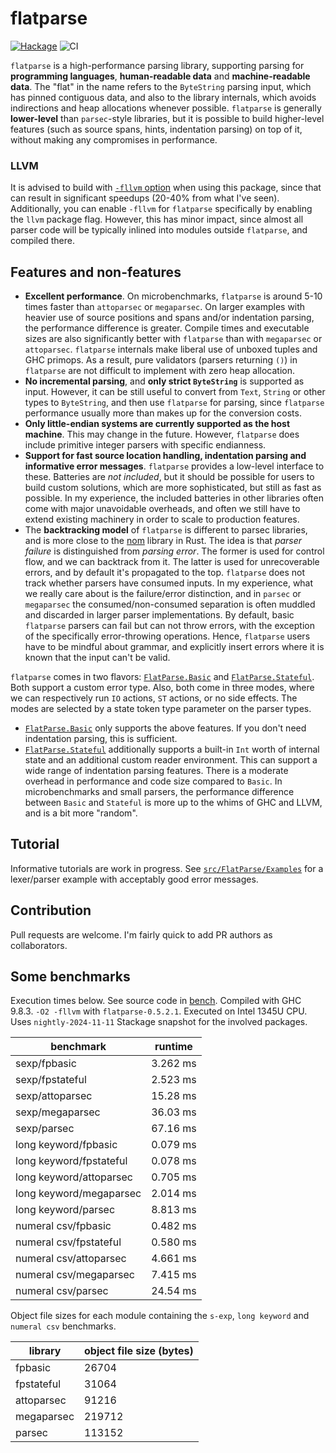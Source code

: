 # flatparse

[![Hackage](https://img.shields.io/hackage/v/flatparse.svg)](https://hackage.haskell.org/package/flatparse)
![CI](https://github.com/AndrasKovacs/flatparse/actions/workflows/haskell.yml/badge.svg)

`flatparse` is a high-performance parsing library, supporting parsing for __programming languages__, __human-readable data__ and __machine-readable data__. The "flat" in the name refers to the `ByteString` parsing input, which has pinned contiguous data, and also to the library internals, which avoids indirections and heap allocations whenever possible. `flatparse` is generally __lower-level__ than `parsec`-style libraries, but it is possible to build higher-level features (such as source spans, hints, indentation parsing) on top of it, without making any compromises in performance.

### LLVM

It is advised to build with [`-fllvm`
option](https://downloads.haskell.org/~ghc/latest/docs/html/users_guide/codegens.html#llvm-code-generator-fllvm)
when using this package, since that can result in significant speedups (20-40%
from what I've seen). Additionally, you can enable `-fllvm` for `flatparse`
specifically by enabling the `llvm` package flag. However, this has minor
impact, since almost all parser code will be typically inlined into modules
outside `flatparse`, and compiled there.

## Features and non-features

* __Excellent performance__. On microbenchmarks, `flatparse` is around 5-10 times faster than `attoparsec` or `megaparsec`. On larger examples with heavier use of source positions and spans and/or indentation parsing, the performance difference is greater. Compile times and executable sizes are also significantly better with `flatparse` than with `megaparsec` or `attoparsec`. `flatparse` internals make liberal use of unboxed tuples and GHC primops. As a result, pure validators (parsers returning `()`) in `flatparse` are not difficult to implement with zero heap allocation.
* __No incremental parsing__, and __only strict `ByteString`__ is supported as input. However, it can be still useful to convert from `Text`, `String` or other types to `ByteString`, and then use `flatparse` for parsing, since `flatparse` performance usually more than makes up for the conversion costs.
* __Only little-endian systems are currently supported as the host machine__. This may change in the future. However, `flatparse` does include primitive integer parsers with specific endianness.
* __Support for fast source location handling, indentation parsing and informative error messages__. `flatparse` provides a low-level interface to these. Batteries are _not included_, but it should be possible for users to build custom solutions, which are more sophisticated, but still as fast as possible. In my experience, the included batteries in other libraries often come with major unavoidable overheads, and often we still have to extend existing machinery in order to scale to production features.
* The __backtracking model__ of `flatparse` is different to parsec libraries, and is more close to the [nom](https://github.com/Geal/nom) library in Rust. The idea is that _parser failure_ is distinguished from _parsing error_. The former is used for control flow, and we can backtrack from it. The latter is used for unrecoverable errors, and by default it's propagated to the top. `flatparse` does not track whether parsers have consumed inputs. In my experience, what we really care about is the failure/error distinction, and in `parsec` or `megaparsec` the consumed/non-consumed separation is often muddled and discarded in larger parser implementations. By default, basic `flatparse` parsers can fail but can not throw errors, with the exception of the specifically error-throwing operations. Hence, `flatparse` users have to be mindful about grammar, and explicitly insert errors where it is known that the input can't be valid.

`flatparse` comes in two flavors: [`FlatParse.Basic`][basic] and [`FlatParse.Stateful`][stateful]. Both support a custom error type. Also, both come in three modes, where we can respectively run `IO` actions, `ST` actions, or no side effects. The modes are selected by a state token type parameter on the parser types.

* [`FlatParse.Basic`][basic] only supports the above features. If you don't need
  indentation parsing, this is sufficient.
* [`FlatParse.Stateful`][stateful] additionally supports a built-in `Int` worth
  of internal state and an additional custom reader environment. This can
  support a wide range of indentation parsing features. There is a moderate
  overhead in performance and code size compared to `Basic`. In microbenchmarks
  and small parsers, the performance difference between `Basic` and `Stateful`
  is more up to the whims of GHC and LLVM, and is a bit more "random".

## Tutorial

Informative tutorials are work in progress. See [`src/FlatParse/Examples`](src/FlatParse/Examples)
for a lexer/parser example with acceptably good error messages.

## Contribution

Pull requests are welcome. I'm fairly quick to add PR authors as collaborators.

## Some benchmarks

Execution times below. See source code in [bench](bench). Compiled with GHC
9.8.3. `-O2 -fllvm` with `flatparse-0.5.2.1`. Executed on Intel 1345U CPU. Uses
`nightly-2024-11-11` Stackage snapshot for the involved packages.

|      benchmark              |  runtime   |
|-----------------------------|-------------
|sexp/fpbasic                 | 3.262 ms   |
|sexp/fpstateful              | 2.523 ms   |
|sexp/attoparsec              | 15.28 ms   |
|sexp/megaparsec              | 36.03 ms   |
|sexp/parsec                  | 67.16 ms   |
|long keyword/fpbasic         | 0.079 ms   |
|long keyword/fpstateful      | 0.078 ms   |
|long keyword/attoparsec      | 0.705 ms   |
|long keyword/megaparsec      | 2.014 ms   |
|long keyword/parsec          | 8.813 ms   |
|numeral csv/fpbasic          | 0.482 ms   |
|numeral csv/fpstateful       | 0.580 ms   |
|numeral csv/attoparsec       | 4.661 ms   |
|numeral csv/megaparsec       | 7.415 ms   |
|numeral csv/parsec           | 24.54 ms   |

Object file sizes for each module containing the `s-exp`, `long keyword` and `numeral csv` benchmarks.

| library    | object file size (bytes) |
| -------    | ------------------------ |
| fpbasic    |  26704                   |
| fpstateful |  31064                   |
| attoparsec |  91216                   |
| megaparsec |  219712                  |
| parsec     |  113152                  |

[basic]: https://hackage.haskell.org/package/flatparse/docs/FlatParse-Basic.html
[stateful]: https://hackage.haskell.org/package/flatparse/docs/FlatParse-Stateful.html
